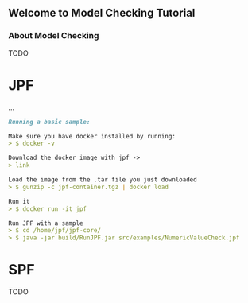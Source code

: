 ## Welcome to Model Checking Tutorial

### About Model Checking

TODO




# JPF

...

```markdown
Running a basic sample:

Make sure you have docker installed by running:
> $ docker -v

Download the docker image with jpf -> 
> link

Load the image from the .tar file you just downloaded
> $ gunzip -c jpf-container.tgz | docker load

Run it
> $ docker run -it jpf

Run JPF with a sample
> $ cd /home/jpf/jpf-core/
> $ java -jar build/RunJPF.jar src/examples/NumericValueCheck.jpf
```

# SPF

TODO
